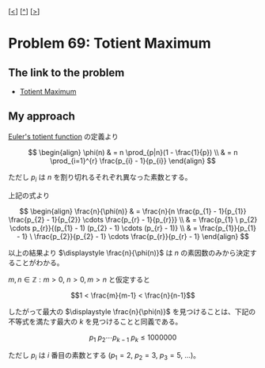 \[[<](./p0068.md)] \[[^](../README_ja.md)] \[[>](./p0070.md)]

# Problem 69: Totient Maximum

## The link to the problem

- [Totient Maximum](https://projecteuler.net/problem=69)

## My approach

[Euler's totient function](https://en.wikipedia.org/wiki/Euler%27s_totient_function) の定義より

$$
\begin{align}
\phi(n) & = n \prod_{p|n}(1 - \frac{1}{p}) \\
        & = n \prod_{i=1}^{r} \frac{p_{i} - 1}{p_{i}}
\end{align}
$$

ただし $p_{i}$ は $n$ を割り切れるそれぞれ異なった素数とする。

上記の式より

$$
\begin{align}
\frac{n}{\phi(n)} & = \frac{n}{n \frac{p_{1} - 1}{p_{1}} \frac{p_{2} - 1}{p_{2}} \cdots \frac{p_{r} - 1}{p_{r}}} \\
                  & = \frac{p_{1} \ p_{2} \cdots p_{r}}{(p_{1} - 1) (p_{2} - 1) \cdots (p_{r} - 1)} \\
                  & = \frac{p_{1}}{p_{1} - 1} \ \frac{p_{2}}{p_{2} - 1} \cdots \frac{p_{r}}{p_{r} - 1}
\end{align}
$$

以上の結果より $\displaystyle \frac{n}{\phi(n)}$ は $n$ の素因数のみから決定することがわかる。

$m, n \in \mathbb{Z} : m > 0, \ n > 0, m > n$ と仮定すると

$$1 < \frac{m}{m-1} < \frac{n}{n-1}$$

したがって最大の $\displaystyle \frac{n}{\phi(n)}$ を見つけることは、下記の不等式を満たす最大の $k$ を見つけることと同義である。

$$
p_{1} \ p_{2} \cdots p_{k-1} \ p_{k} \le 1000000
$$

ただし $p_{i}$ は *i* 番目の素数とする ($p_{1} = 2, \ p_{2} = 3, \ p_{3} = 5, \ \dots)$。

